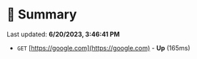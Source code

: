 # 📖 Summary
Last updated: **6/20/2023, 3:46:41 PM**

- `GET` [https://google.com](https://google.com) - **Up** (165ms)
